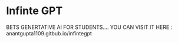 # Infinte GPT
BETS GENERTATIVE AI FOR STUDENTS....
YOU CAN VISIT IT HERE : anantgupta1109.gitbub.io/infintegpt 

